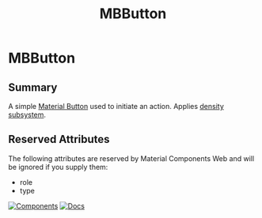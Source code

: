 ﻿---
uid: C.MBButton
title: MBButton
---
# MBButton

## Summary

A simple [Material Button](https://material-web.dev/components/button/) used to initiate an action. Applies [density subsystem](xref:A.Density).

## Reserved Attributes

The following attributes are reserved by Material Components Web and will be ignored if you supply them:

- role
- type

[![Components](https://img.shields.io/static/v1?label=Components&message=Core&color=blue)](xref:A.CoreComponents)
[![Docs](https://img.shields.io/static/v1?label=API%20Documentation&message=MBButton&color=brightgreen)](xref:Material.Blazor.MBButton)
